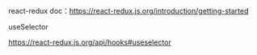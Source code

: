 react-redux doc：https://react-redux.js.org/introduction/getting-started

useSelector

https://react-redux.js.org/api/hooks#useselector
